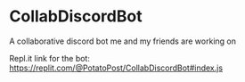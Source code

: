 # CollabDiscordBot
A collaborative discord bot me and my friends are working on

Repl.it link for the bot: https://replit.com/@PotatoPost/CollabDiscordBot#index.js